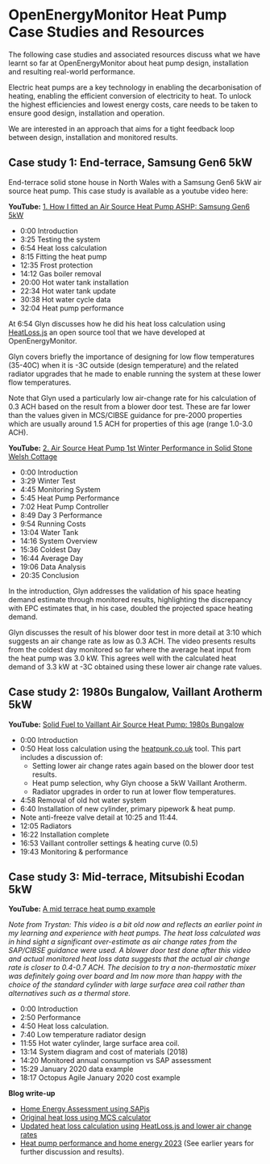 # OpenEnergyMonitor Heat Pump Case Studies and Resources

The following case studies and associated resources discuss what we have learnt so far at OpenEnergyMonitor about heat pump design, installation and resulting real-world performance.

Electric heat pumps are a key technology in enabling the decarbonisation of heating, enabling the efficient conversion of electricity to heat. To unlock the highest efficiencies and lowest energy costs, care needs to be taken to ensure good design, installation and operation.

We are interested in an approach that aims for a tight feedback loop between design, installation and monitored results.

## Case study 1: End-terrace, Samsung Gen6 5kW

End-terrace solid stone house in North Wales with a Samsung Gen6 5kW air source heat pump. This case study is available as a youtube video here:

**YouTube:**  [1. How I fitted an Air Source Heat Pump ASHP: Samsung Gen6 5kW](https://www.youtube.com/watch?v=Hyv_vQEvHgo)

  - 0:00 Introduction
  - 3:25 Testing the system
  - 6:54 Heat loss calculation
  - 8:15 Fitting the heat pump
  - 12:35 Frost protection
  - 14:12 Gas boiler removal
  - 20:00 Hot water tank installation
  - 22:34 Hot water tank update
  - 30:38 Hot water cycle data
  - 32:04 Heat pump performance

At 6:54 Glyn discusses how he did his heat loss calculation using [HeatLoss.js](https://openenergymonitor.org/heatlossjs) an open source tool that we have developed at OpenEnergyMonitor. 

Glyn covers briefly the importance of designing for low flow temperatures (35-40C) when it is -3C outside (design temperature) and the related radiator upgrades that he made to enable running the system at these lower flow temperatures.

Note that Glyn used a particularly low air-change rate for his calculation of 0.3 ACH based on the result from a blower door test. These are far lower than the values given in MCS/CIBSE guidance for pre-2000 properties which are usually around 1.5 ACH for properties of this age (range 1.0-3.0 ACH). 

**YouTube:** [2. Air Source Heat Pump 1st Winter Performance in Solid Stone Welsh Cottage](https://www.youtube.com/watch?v=kkNx2oSO-S4)

- 0:00 Introduction
- 3:29 Winter Test
- 4:45 Monitoring System
- 5:45 Heat Pump Performance
- 7:02 Heat Pump Controller
- 8:49 Day 3 Performance
- 9:54 Running Costs
- 13:04 Water Tank
- 14:16 System Overview
- 15:36 Coldest Day
- 16:44 Average Day
- 19:06 Data Analysis
- 20:35 Conclusion

In the introduction, Glyn addresses the validation of his space heating demand estimate through monitored results, highlighting the discrepancy with EPC estimates that, in his case, doubled the projected space heating demand. 

Glyn discusses the result of his blower door test in more detail at 3:10 which suggests an air change rate as low as 0.3 ACH. The video presents results from the coldest day monitored so far where the average heat input from the heat pump was 3.0 kW. This agrees well with the calculated heat demand of 3.3 kW at -3C obtained using these lower air change rate values.

## Case study 2: 1980s Bungalow, Vaillant Arotherm 5kW

**YouTube:** [Solid Fuel to Vaillant Air Source Heat Pump: 1980s Bungalow](https://www.youtube.com/watch?v=bHsp7fDw_bg)

- 0:00 Introduction
- 0:50 Heat loss calculation using the [heatpunk.co.uk](https://heatpunk.co.uk) tool. This part includes a discussion of:
    - Setting lower air change rates again based on the blower door test results. 
    - Heat pump selection, why Glyn choose a 5kW Vaillant Arotherm.
    - Radiator upgrades in order to run at lower flow temperatures.
- 4:58 Removal of old hot water system
- 6:40 Installation of new cylinder, primary pipework & heat pump. 
- Note anti-freeze valve detail at 10:25 and 11:44.
- 12:05 Radiators
- 16:22 Installation complete
- 16:53 Vaillant controller settings & heating curve (0.5)
- 19:43 Monitoring & performance

## Case study 3: Mid-terrace, Mitsubishi Ecodan 5kW

**YouTube:** [A mid terrace heat pump example](https://www.youtube.com/watch?v=m2-_x0XZUSM)

*Note from Trystan: This video is a bit old now and reflects an earlier point in my learning and experience with heat pumps. The heat loss calculated was in hind sight a significant over-estimate as air change rates from the SAP/CIBSE guidance were used. A blower door test done after this video and actual monitored heat loss data suggests that the actual air change rate is closer to 0.4-0.7 ACH. The decision to try a non-thermostatic mixer was definitely going over board and Im now more than happy with the choice of the standard cylinder with large surface area coil rather than alternatives such as a thermal store.*

- 0:00 Introduction
- 2:50 Performance
- 4:50 Heat loss calculation.
- 7:40 Low temperature radiator design
- 11:55 Hot water cylinder, large surface area coil.
- 13:14 System diagram and cost of materials (2018)
- 14:20 Monitored annual consumption vs SAP assessment
- 15:29 January 2020 data example
- 18:17 Octopus Agile January 2020 cost example

**Blog write-up**

- [Home Energy Assessment using SAPjs](https://trystanlea.org.uk/energyassessment)
- [Original heat loss using MCS calculator](https://trystanlea.org.uk/roombyroomheatloss)
- [Updated heat loss calculation using HeatLoss.js and lower air change rates](https://openenergymonitor.org/heatlossjs)
- [Heat pump performance and home energy 2023](https://trystanlea.org.uk/heatpump2023) (See earlier years for further discussion and results).


